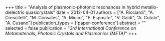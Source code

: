 +++
title = "Analysis of plasmonic-photonic resonances in hybrid metallo-dielectric quasicrystals"
date = 2012-04-01
authors = ["A. Ricciardi", "A. Crescitelli", "M. Consales", "A. Micco", "E. Esposito", "V. Galdi", "A. Cutolo", "A. Cusano"]
publication_types = ['paper-conference']
abstract = ""
selected = false
publication = "*3rd International Conference on Metamaterials, Photonic Crystals and Plasmonics (META)*"
+++

